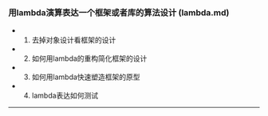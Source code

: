 ### 用lambda演算表达一个框架或者库的算法设计 (lambda.md)
* 1. 去掉对象设计看框架的设计
* 2. 如何用lambda的重构简化框架的设计
* 3. 如何用lambda快速塑造框架的原型
* 4. lambda表达如何测试
-----
